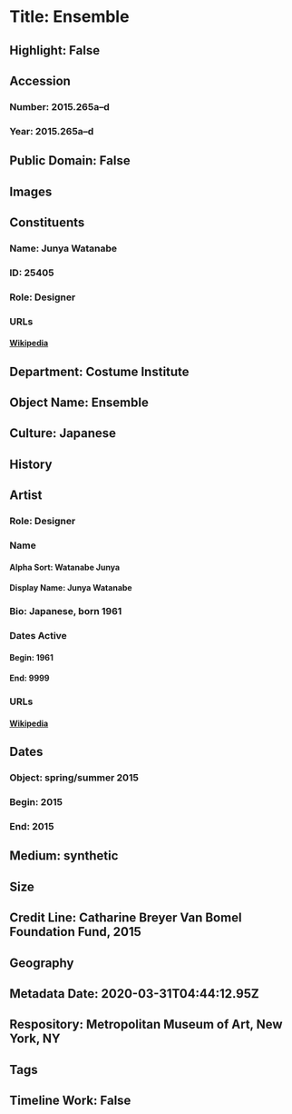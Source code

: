 # Title: Ensemble
## Highlight: False
## Accession
### Number: 2015.265a–d
### Year: 2015.265a–d
## Public Domain: False
## Images
## Constituents
### Name: Junya Watanabe
### ID: 25405
### Role: Designer
### URLs
#### [Wikipedia](https://www.wikidata.org/wiki/Q375027)
## Department: Costume Institute
## Object Name: Ensemble
## Culture: Japanese
## History
## Artist
### Role: Designer
### Name
#### Alpha Sort: Watanabe Junya
#### Display Name: Junya Watanabe
### Bio: Japanese, born 1961
### Dates Active
#### Begin: 1961
#### End: 9999
### URLs
#### [Wikipedia](https://www.wikidata.org/wiki/Q375027)
## Dates
### Object: spring/summer 2015
### Begin: 2015
### End: 2015
## Medium: synthetic
## Size
## Credit Line: Catharine Breyer Van Bomel Foundation Fund, 2015
## Geography
## Metadata Date: 2020-03-31T04:44:12.95Z
## Respository: Metropolitan Museum of Art, New York, NY
## Tags
## Timeline Work: False